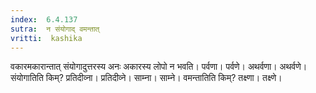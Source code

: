 ```yaml
---
index:  6.4.137
sutra:  न संयोगाद् वमन्तात्
vritti:  kashika 
---
```


वकारमकारान्तात् संयोगादुत्तरस्य अनः अकारस्य लोपो न भवति। पर्वणा। पर्वणे। अथर्वणा। अथर्वणे। संयोगातिति किम्? प्रतिदीव्ना। प्रतिदीव्ने। साम्ना। साम्ने। वमन्तातिति किम्? तक्ष्णा। तक्ष्णे।

